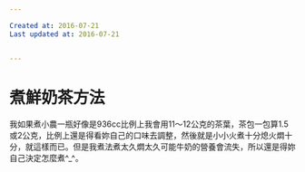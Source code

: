 ```yaml
---

Created at: 2016-07-21
Last updated at: 2016-07-21


---
```


# 煮鮮奶茶方法


我如果煮小農一瓶好像是936cc比例上我會用11～12公克的茶葉，茶包一包算1.5或2公克，比例上還是得看妳自己的口味去調整，然後就是小小火煮十分熄火燜十分，就這樣而已。但是我煮法煮太久燜太久可能牛奶的營養會流失，所以還是得妳自己決定怎麼煮^\_^。

